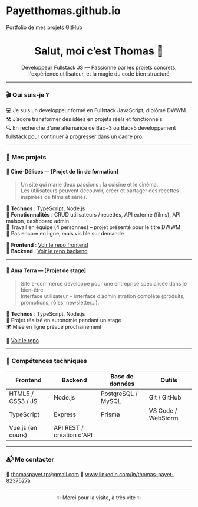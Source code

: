 # Payetthomas.github.io
Portfolio de mes projets GitHub
<h1 align="center">Salut, moi c’est Thomas 👋</h1>
<p align="center">Développeur Fullstack JS — Passionné par les projets concrets, l'expérience utilisateur, et la magie du code bien structuré </p>

---

### 🎬 Qui suis-je ?

💻 Je suis un développeur formé en Fullstack JavaScript, diplômé DWWM.  
🛠️ J’adore transformer des idées en projets réels et fonctionnels.  
🔍 En recherche d’une alternance de Bac+3 ou Bac+5 developpement fullstack pour continuer à progresser dans un cadre pro.

---

### 🚀 Mes projets

#### 🍿 Ciné-Délices — [Projet de fin de formation]
> Un site qui marie deux passions : la cuisine et le cinéma.  
> Les utilisateurs peuvent découvrir, créer et partager des recettes inspirées de films et séries.

🔧 **Technos** : TypeScript, Node.js  
🧠 **Fonctionnalités** : CRUD utilisateurs / recettes, API externe (films), API maison, dashboard admin  
👥 Travail en équipe (4 personnes) – projet présenté pour le titre DWWM  
🚫 Pas encore en ligne, mais visible sur demande

📁 **Frontend** : [Voir le repo frontend](https://github.com/O-clock-Quesadillas/cine-delices-front)  
📁 **Backend** : [Voir le repo backend](https://github.com/O-clock-Quesadillas/cine-delices-back)

---

#### 🌿 Ama Terra — [Projet de stage]
> Site e-commerce développé pour une entreprise spécialisée dans le bien-être.  
> Interface utilisateur + interface d’administration complète (produits, promotions, rôles, newsletter…).

🔧 **Technos** : TypeScript, Node.js  
💼 Projet réalisé en autonomie pendant un stage  
🌍 Mise en ligne prévue prochainement

📁 [Voir le repo](https://github.com/Payetthomas/Ama-Terra.re/tree/main)

---

### 🧠 Compétences techniques

| Frontend | Backend | Base de données | Outils |
| ------- | ------- | --------------- | ------ |
| HTML5 / CSS3 / JS | Node.js | PostgreSQL / MySQL | Git / GitHub |
| TypeScript | Express | Prisma | VS Code / WebStorm |
| Vue.js (en cours) | API REST / création d'API | | |

---

### 📬 Me contacter

📧 thomaspayet.tp@gmail.com 
💼 www.linkedin.com/in/thomas-payet-8237527a


---

<p align="center">✨ Merci pour la visite, à très vite ✨</p>
